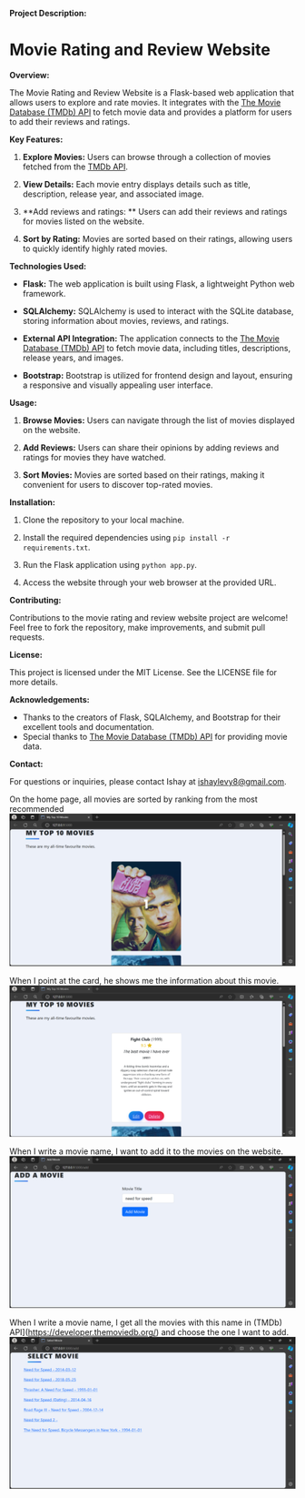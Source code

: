 **Project Description:**
# Movie Rating and Review Website
**Overview:**

The Movie Rating and Review Website is a Flask-based web application that allows users to explore and rate movies. It integrates with the [The Movie Database (TMDb) API](https://developer.themoviedb.org/) to fetch movie data and provides a platform for users to add their reviews and ratings.

**Key Features:**

1. **Explore Movies:** Users can browse through a collection of movies fetched from the [TMDb API](https://developer.themoviedb.org/).

2. **View Details:** Each movie entry displays details such as title, description, release year, and associated image.

3. **Add reviews and ratings: ** Users can add their reviews and ratings for movies listed on the website.

4. **Sort by Rating:** Movies are sorted based on their ratings, allowing users to quickly identify highly rated movies.

**Technologies Used:**

- **Flask:** The web application is built using Flask, a lightweight Python web framework.
  
- **SQLAlchemy:** SQLAlchemy is used to interact with the SQLite database, storing information about movies, reviews, and ratings.

- **External API Integration:** The application connects to the [The Movie Database (TMDb) API](https://developer.themoviedb.org/) to fetch movie data, including titles, descriptions, release years, and images.

- **Bootstrap:** Bootstrap is utilized for frontend design and layout, ensuring a responsive and visually appealing user interface.

**Usage:**

1. **Browse Movies:** Users can navigate through the list of movies displayed on the website.
  
2. **Add Reviews:** Users can share their opinions by adding reviews and ratings for movies they have watched.

3. **Sort Movies:** Movies are sorted based on their ratings, making it convenient for users to discover top-rated movies.

**Installation:**

1. Clone the repository to your local machine.
  
2. Install the required dependencies using `pip install -r requirements.txt`.

3. Run the Flask application using `python app.py`.

4. Access the website through your web browser at the provided URL.

**Contributing:**

Contributions to the movie rating and review website project are welcome! Feel free to fork the repository, make improvements, and submit pull requests.

**License:**

This project is licensed under the MIT License. See the LICENSE file for more details.

**Acknowledgements:**

- Thanks to the creators of Flask, SQLAlchemy, and Bootstrap for their excellent tools and documentation.
- Special thanks to [The Movie Database (TMDb) API](https://developer.themoviedb.org/) for providing movie data.

**Contact:**

For questions or inquiries, please contact Ishay at ishaylevy8@gmail.com.

On the home page, all movies are sorted by ranking from the most recommended
![front card](photos/Front_Card.PNG)


When I point at the card, he shows me the information about this movie.
![back card](photos/Back_Card.PNG)


When I write a movie name, I want to add it to the movies on the website.
![api results](photos/Add.PNG)


When I write a movie name, I get all the movies with this name in (TMDb) API](https://developer.themoviedb.org/) and choose the one I want to add.
![api results](photos/Api_Results.PNG)
